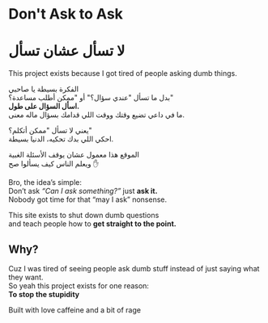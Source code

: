 #  Don't Ask to Ask
# لا تسأل عشان تسأل

This project exists because I got tired of people asking dumb things.


الفكرة بسيطة يا صاحبي  
بدل ما تسأل "عندي سؤال؟" أو "ممكن أطلب مساعدة؟"  
**اسأل السؤال على طول.**  
ما في داعي تضيع وقتك ووقت اللي قدامك بسؤال ماله معنى.

يعني لا تسأل "ممكن أتكلم؟"  
احكي اللي بدك تحكيه، الدنيا بسيطة.

الموقع هذا معمول عشان يوقف الأسئلة الغبية  
ويعلم الناس كيف يسألوا صح ✋

Bro, the idea’s simple:  
Don’t ask *“Can I ask something?”* just **ask it.**  
Nobody got time for that “may I ask” nonsense.

This site exists to shut down dumb questions  
and teach people how to **get straight to the point.**


## Why?

Cuz I was tired of seeing people ask dumb stuff instead of just saying what they want.  
So yeah this project exists for one reason:  
**To stop the stupidity**

Built with love caffeine and a bit of rage

